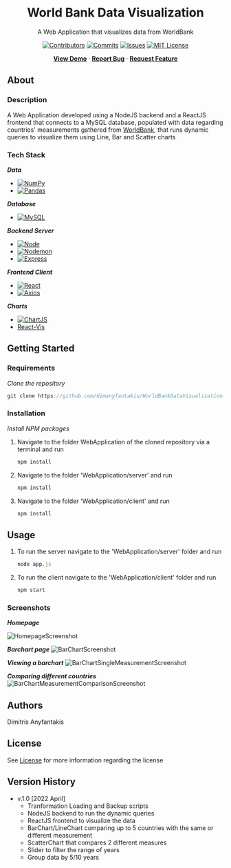 <div align="center">
  <h1>World Bank Data Visualization</h1>
  <p>
    A Web Application that visualizes data from WorldBank
  </p>
  
[![Contributors][contributors-shield]][contributors-url]
[![Commits][commits-shield]][commits-url]
[![Issues][issues-shield]][issues-url]
[![MIT License][license-shield]][license-url]

[**View Demo**][demo-url] · [**Report Bug**][issues-url] · [**Request Feature**][issues-url]

</div>


## About

### Description

A Web Application developed using a NodeJS backend and a ReactJS frontend that connects to a MySQL database, populated with data regarding countries' measurements gathered from [WorldBank][worldbank-url], that runs dynamic queries to visualize them using Line, Bar and Scatter charts

### Tech Stack

***Data***

* [![NumPy][NumPy]][NumPy-url]
* [![Pandas][Pandas]][Pandas-url]

***Database***

* [![MySQL][MySQL]][MySQL-url]

***Backend Server***

* [![Node][Node.js]][Node-url]
* [![Nodemon][Nodemon]][Nodemon-url]
* [![Express][Express]][Express-url]

***Frontend Client***

* [![React][React]][React-url]
* [![Axios][Axios]][Axios-url]

***Charts***

* [![ChartJS][ChartJS]][ChartJS-url]
* [React-Vis][React-Vis-url]


## Getting Started

### Requirements

_Clone the repository_
```javascript
git clone https://github.com/dimanyfantakis/WorldBankDataVisualization.git
```

### Installation

_Install NPM packages_

1. Navigate to the folder WebApplication of the cloned repository via a terminal and run
    ```javascript
    npm install
    ```

2. Navigate to the folder 'WebApplication/server' and run
    ```javascript
    npm install
    ```

3. Navigate to the folder 'WebApplication/client' and run
    ```javascript
    npm install
    ```


## Usage

1. To run the server navigate to the 'WebApplication/server' folder and run
    ```javascript
    node app.js
    ```

2. To run the client navigate to the 'WebApplication/client' folder and run
    ```javascript
    npm start
    ```

### Screenshots

***Homepage***

![HomepageScreenshot][HomepageScreenshot-url]

***Barchart page***
![BarChartScreenshot][BarChartScreenshot-url]

***Viewing a barchart***
![BarChartSingleMeasurementScreenshot][BarChartSingleMeasurementScreenshot-url]

***Comparing different countries***
![BarChartMeasurementComparisonScreenshot][BarChartMeasurementComparisonScreenshot-url]


## Authors

Dimitris Anyfantakis


## License

See [License][license-url] for more information regarding the license


## Version History

* v.1.0 [2022 April]
    * Tranformation Loading and Backup scripts
    * NodeJS backend to run the dynamic queries
    * ReactJS frontend to visualize the data
    * BarChart/LineChart comparing up to 5 countries with the same or different measurement
    * ScatterChart that compares 2 different measures 
    * Slider to filter the range of years
    * Group data by 5/10 years


[contributors-shield]: https://img.shields.io/github/contributors/dimanyfantakis/WorldBankDataVisualization
[contributors-url]: https://github.com/dimanyfantakis/WorldBankDataVisualization/graphs/contributors
[commits-shield]: https://img.shields.io/github/last-commit/dimanyfantakis/WorldBankDataVisualization
[commits-url]: https://github.com/dimanyfantakis/WorldBankDataVisualization/commit/main
[worldbank-url]: https://data.worldbank.org/
[license-shield]: https://img.shields.io/github/license/dimanyfantakis/WorldBankDataVisualization
[license-url]: https://https://github.com/dimanyfantakis/WorldBankDataVisualization/blob/main/LICENSE
[issues-shield]: https://img.shields.io/github/issues/dimanyfantakis/WorldBankDataVisualization
[issues-url]: https://github.com/dimanyfantakis/WorldBankDataVisualization/issues/
[demo-url]: https://github.com/dimanyfantakis/WorldBankDataVisualization

[NumPy]: https://img.shields.io/badge/NumPy-013243?style=for-the-badge&logo=NumPy&logoColor=white
[NumPy-url]: https://numpy.org/
[Pandas]: https://img.shields.io/badge/pandas-150458?style=for-the-badge&logo=pandas&logoColor=white
[Pandas-url]: https://pandas.pydata.org/
[MySQL]: https://img.shields.io/badge/MySQL-4479A1?style=for-the-badge&logo=MySQL&logoColor=white
[MySQL-url]: https://www.mysql.com/
[Node.js]: https://img.shields.io/badge/Node.js-339933?style=for-the-badge&logo=Node.js&logoColor=black
[Node-url]: https://nodejs.org/en/
[Nodemon]: https://img.shields.io/badge/Nodemon-000000?style=for-the-badge&logo=Nodemon&logoColor=##76D04B
[Nodemon-url]: https://www.npmjs.com/package/nodemon
[Express]: https://img.shields.io/badge/Express-000000?style=for-the-badge&logo=Express&logoColor=###000000
[Express-url]: https://expressjs.com/
[React]: https://img.shields.io/badge/React-000000?style=for-the-badge&logo=React&logoColor=####61DAFB
[React-url]: https://reactjs.org/
[Axios]: https://img.shields.io/badge/Axios-5A29E4?style=for-the-badge&logo=Axios&logoColor=black
[Axios-url]: https://axios-http.com/docs/intro
[ChartJS]: https://img.shields.io/badge/Chart-FF6384?style=for-the-badge&logo=Chart.js&logoColor=black
[ChartJS-url]: https://www.chartjs.org/
[React-Vis-url]: https://github.com/uber/react-vis
[HomepageScreenshot-url]: https://drive.google.com/uc?export=view&id=1flo9WXFYV-2WpjCwwzy0pmxL7G_qhmGt
[BarChartScreenshot-url]: https://drive.google.com/uc?export=view&id=11Sq0FNIctJDkrYyIimvSFhCI7h1rI-ff
[BarChartSingleMeasurementScreenshot-url]: https://drive.google.com/uc?export=view&id=10IETdjVazvJKfQfuAqOzFfUiR_GI4BpZ
[BarChartMeasurementComparisonScreenshot-url]: https://drive.google.com/uc?export=view&id=1sfsXI-D7K-kZphOO2BIJWkVhG5KuPzNR